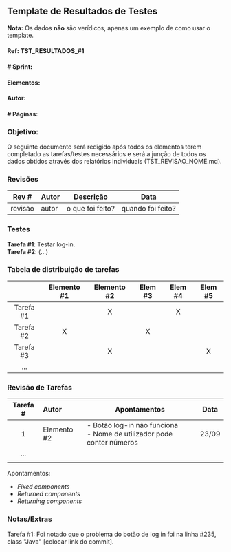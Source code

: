 ## Template de Resultados de Testes
**Nota:** Os dados **não** são verídicos, apenas um exemplo de como usar o template.

#### Ref: TST_RESULTADOS_#1

#### # Sprint:

#### Elementos:

#### Autor:

#### # Páginas:

### Objetivo:
O seguinte documento será redigido após todos os elementos terem completado as tarefas/testes necessários e será a junção de todos os dados obtidos através dos relatórios individuais (TST_REVISAO_NOME.md).

### Revisões

Rev # | Autor | Descrição | Data
--- | --- | --- | ---
revisão | autor | o que foi feito? | quando foi feito?


### Testes
**Tarefa #1**: Testar log-in.
<br>
**Tarefa #2**: (...)

### Tabela de distribuição de tarefas

|           | Elemento #1 | Elemento #2 | Elem #3 | Elem #4 | Elem #5 |
| :-------: | :---------: | :---------: | :-----: | :-----: | :-----: |
| Tarefa #1 |             |      X      |         |    X    |         |
| Tarefa #2 |      X      |             |    X    |         |         |
| Tarefa #3 |             |      X      |         |         |    X    |
|    ...    |             |             |         |         |         |



### Revisão de Tarefas

| Tarefa # | Autor       | Apontamentos                                           | Data  |
| :------: | :---------- | ------------------------------------------------------------ | :---: |
|    1     | Elemento #2 | - Botão log-in não funciona<br />- Nome de utilizador pode conter números | 23/09 |
|   ...    |             |                                                              |       |
|          |             |                                                              |       |

Apontamentos:
- *Fixed components*
- *Returned components*
- *Returning components*


### Notas/Extras

Tarefa #1: Foi notado que o problema do botão de log in foi na linha #235, class "Java" [colocar link do commit].
